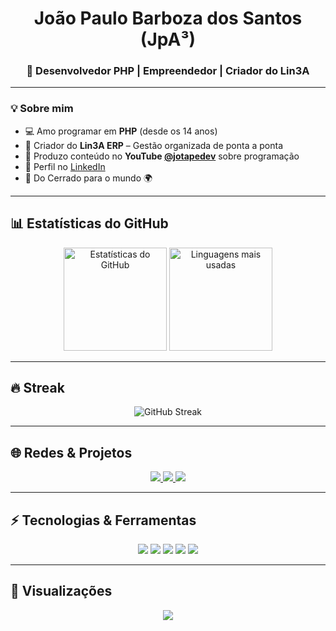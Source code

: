 <!-- Banner ou destaque -->
<h1 align="center">João Paulo Barboza dos Santos (JpA³)</h1>
<h3 align="center">🚀 Desenvolvedor PHP | Empreendedor | Criador do Lin3A</h3>

---

### 💡 Sobre mim
- 💻 Amo programar em **PHP** (desde os 14 anos)
- 🚀 Criador do **Lin3A ERP** – Gestão organizada de ponta a ponta
- 🎥 Produzo conteúdo no **YouTube [@jotapedev](https://www.youtube.com/@jotapedev)** sobre programação
- 💼 Perfil no [LinkedIn](https://www.linkedin.com/in/jpbarboza/)
- 📍 Do Cerrado para o mundo 🌍

---

## 📊 Estatísticas do GitHub
<p align="center">
  <img src="https://github-readme-stats.vercel.app/api?username=joaopauloa3&show_icons=true&theme=radical" alt="Estatísticas do GitHub" height="165"/>
  <img src="https://github-readme-stats.vercel.app/api/top-langs/?username=joaopauloa3&layout=compact&theme=radical" alt="Linguagens mais usadas" height="165"/>
</p>

---

## 🔥 Streak
<p align="center">
  <img src="https://github-readme-streak-stats.herokuapp.com/?user=joaopauloa3&theme=dark" alt="GitHub Streak"/>
</p>

---

## 🌐 Redes & Projetos
<p align="center">
  <a href="https://www.youtube.com/@jotapedev" target="_blank">
    <img src="https://img.shields.io/badge/YouTube-JotapeDev-FF0000?style=for-the-badge&logo=youtube&logoColor=white"/>
  </a>
  <a href="https://www.linkedin.com/in/jpbarboza/" target="_blank">
    <img src="https://img.shields.io/badge/LinkedIn-JP%20Barboza-0077B5?style=for-the-badge&logo=linkedin&logoColor=white"/>
  </a>
  <a href="https://lin3a.site" target="_blank">
    <img src="https://img.shields.io/badge/Lin3A%20ERP-Futuro%20da%20Gestão-4CAF50?style=for-the-badge&logo=codeigniter&logoColor=white"/>
  </a>
</p>

---

## ⚡ Tecnologias & Ferramentas
<p align="center">
  <img src="https://img.shields.io/badge/PHP-777BB4?style=for-the-badge&logo=php&logoColor=white"/>
  <img src="https://img.shields.io/badge/MySQL-4479A1?style=for-the-badge&logo=mysql&logoColor=white"/>
  <img src="https://img.shields.io/badge/HTML5-E34F26?style=for-the-badge&logo=html5&logoColor=white"/>
  <img src="https://img.shields.io/badge/CSS3-1572B6?style=for-the-badge&logo=css3&logoColor=white"/>
  <img src="https://img.shields.io/badge/JavaScript-F7DF1E?style=for-the-badge&logo=javascript&logoColor=black"/>
</p>

---

## 👀 Visualizações
<p align="center">
  <img src="https://komarev.com/ghpvc/?username=joaopauloa3&color=blue&style=flat-square&label=VISITAS"/>
</p>
